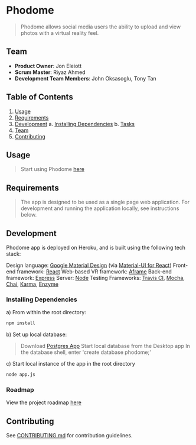 # Phodome

> Phodome allows social media users the ability to upload and view photos with a virtual reality feel.

## Team

  - __Product Owner__: Jon Eleiott
  - __Scrum Master__: Riyaz Ahmed
  - __Development Team Members__: John Oksasoglu, Tony Tan

## Table of Contents

1. [Usage](#usage)
2. [Requirements](#requirements)
3. [Development](#development)
    a. [Installing Dependencies](#installing-dependencies)
    b. [Tasks](#tasks)
4. [Team](#team)
5. [Contributing](#contributing)

## Usage

> Start using Phodome [here](https://phodome.herokuapp.com/)

## Requirements

> The app is designed to be used as a single page web application. For development and running the application locally, see instructions below.

## Development

Phodome app is deployed on Heroku, and is built using the following tech stack:

Design language: [Google Material Design](https://material.google.com) (via [Material-UI for React](http://www.material-ui.com/))
Front-end framework: [React](https://facebook.github.io/react/)
Web-based VR framework: [Aframe](https://aframe.io/)
Back-end framework: [Express](https://expressjs.com/)
Server: [Node](https://nodejs.org)
Testing Frameworks: [Travis CI](https://travis-ci.org/), [Mocha](https://mochajs.org/), [Chai](http://chaijs.com/), [Karma](https://karma-runner.github.io), [Enzyme](http://airbnb.io/enzyme/)



### Installing Dependencies

a) From within the root directory:

```sh
npm install
```

b) Set up local database:
> Download [Postgres App](http://postgresapp.com/)
> Start local database from the Desktop app
> In the database shell, enter 'create database phodome;'

c) Start local instance of the app in the root directory

```sh
node app.js
```

### Roadmap

View the project roadmap [here](https://github.com/apologeticcookie/apologeticcookie/issues)


## Contributing

See [CONTRIBUTING.md](CONTRIBUTING.md) for contribution guidelines.

